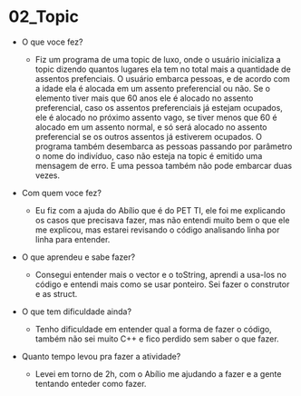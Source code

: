 # 02_Topic
-	O que voce fez?

    * Fiz um programa de uma topic de luxo, onde o usuário inicializa a topic dizendo quantos lugares ela tem no total mais a quantidade de assentos prefenciais. O usuário embarca pessoas, e de acordo com a idade ela é alocada em um assento preferencial ou não. Se o elemento tiver mais que 60 anos ele é alocado no assento preferencial, caso os assentos preferenciais já estejam ocupados, ele é alocado no próximo assento vago, se tiver menos que 60 é alocado em um assento normal, e só será alocado no assento preferencial se os outros assentos já estiverem ocupados. O programa também desembarca as pessoas passando por parâmetro o nome do indivíduo, caso não esteja na topic é emitido uma mensagem de erro. E uma pessoa também não pode embarcar duas vezes.

-	Com quem voce fez?

    * Eu fiz com a ajuda do Abílio que é do PET TI, ele foi me explicando os casos que precisava fazer, mas não entendi muito bem o que ele me explicou, mas estarei revisando o código analisando linha por linha para entender.
-	O que aprendeu e sabe fazer?

    * Consegui entender mais o vector e o toString, aprendi a usa-los no código e entendi mais como se usar ponteiro. Sei fazer o construtor e as struct.

-	O que tem dificuldade ainda?

    * Tenho dificuldade em entender qual a forma de fazer o código, também não sei muito C++ e fico perdido sem saber o que fazer.

-	Quanto tempo levou pra fazer a atividade?

    * Levei em torno de 2h, com o Abílio me ajudando a fazer e a gente tentando enteder como fazer.